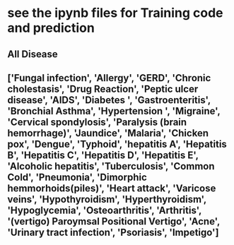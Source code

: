 # see the ipynb files for Training code and prediction

## All Disease

## ['Fungal infection', 'Allergy', 'GERD', 'Chronic cholestasis', 'Drug Reaction', 'Peptic ulcer disease', 'AIDS', 'Diabetes ', 'Gastroenteritis', 'Bronchial Asthma', 'Hypertension ', 'Migraine', 'Cervical spondylosis', 'Paralysis (brain hemorrhage)', 'Jaundice', 'Malaria', 'Chicken pox', 'Dengue', 'Typhoid', 'hepatitis A', 'Hepatitis B', 'Hepatitis C', 'Hepatitis D', 'Hepatitis E', 'Alcoholic hepatitis', 'Tuberculosis', 'Common Cold', 'Pneumonia', 'Dimorphic hemmorhoids(piles)', 'Heart attack', 'Varicose veins', 'Hypothyroidism', 'Hyperthyroidism', 'Hypoglycemia', 'Osteoarthritis', 'Arthritis', '(vertigo) Paroymsal  Positional Vertigo', 'Acne', 'Urinary tract infection', 'Psoriasis', 'Impetigo']

